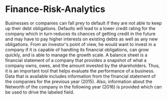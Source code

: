 # Finance-Risk-Analytics
Businesses or companies can fall prey to default if they are not able to keep up their debt obligations. Defaults will lead to a lower credit rating for the company which in turn reduces its chances of getting credit in the future and may have to pay higher interests on existing debts as well as any new obligations. From an investor's point of view, he would want to invest in a company if it is capable of handling its financial obligations, can grow quickly, and is able to manage the growth scale. A balance sheet is a financial statement of a company that provides a snapshot of what a company owns, owes, and the amount invested by the shareholders. Thus, it is an important tool that helps evaluate the performance of a business. Data that is available includes information from the financial statement of the companies for the previous year (2015). Also, information about the Networth of the company in the following year (2016) is provided which can be used to drive the labeled field.
